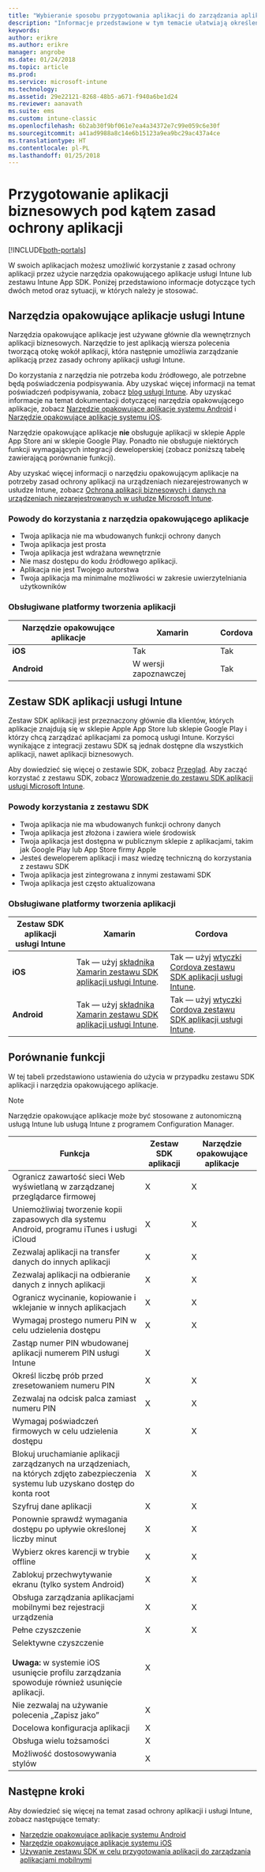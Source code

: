 ```yaml
---
title: "Wybieranie sposobu przygotowania aplikacji do zarządzania aplikacjami mobilnymi w usłudze Microsoft Intune"
description: "Informacje przedstawione w tym temacie ułatwiają określenie, kiedy należy używać narzędzia opakowującego aplikację i zestawu SDK aplikacji w celu umożliwienia niestandardowym aplikacjom biznesowym użycia zasad zarządzania aplikacjami mobilnymi."
keywords: 
author: erikre
ms.author: erikre
manager: angrobe
ms.date: 01/24/2018
ms.topic: article
ms.prod: 
ms.service: microsoft-intune
ms.technology: 
ms.assetid: 29e22121-8268-48b5-a671-f940a6be1d24
ms.reviewer: aanavath
ms.suite: ems
ms.custom: intune-classic
ms.openlocfilehash: 6b2ab30f9bf061e7ea4a34372e7c99e059c6e30f
ms.sourcegitcommit: a41ad9988a8c14e6b15123a9ea9bc29ac437a4ce
ms.translationtype: HT
ms.contentlocale: pl-PL
ms.lasthandoff: 01/25/2018
---
```

# <a name="prepare-line-of-business-apps-for-app-protection-policies"></a>Przygotowanie aplikacji biznesowych pod kątem zasad ochrony aplikacji

[!INCLUDE[both-portals](./includes/note-for-both-portals.md)]

W swoich aplikacjach możesz umożliwić korzystanie z zasad ochrony aplikacji przez użycie narzędzia opakowującego aplikacje usługi Intune lub zestawu Intune App SDK. Poniżej przedstawiono informacje dotyczące tych dwóch metod oraz sytuacji, w których należy je stosować.

## <a name="intune-app-wrapping-tool"></a>Narzędzia opakowujące aplikacje usługi Intune
Narzędzia opakowujące aplikacje jest używane głównie dla wewnętrznych aplikacji biznesowych. Narzędzie to jest aplikacją wiersza polecenia tworzącą otokę wokół aplikacji, która następnie umożliwia zarządzanie aplikacją przez zasady ochrony aplikacji usługi Intune.

Do korzystania z narzędzia nie potrzeba kodu źródłowego, ale potrzebne będą poświadczenia podpisywania. Aby uzyskać więcej informacji na temat poświadczeń podpisywania, zobacz [blog usługi Intune](https://blogs.technet.microsoft.com/enterprisemobility/2015/02/25/how-to-obtain-the-prerequisites-for-the-intune-app-wrapping-tool-for-ios/). Aby uzyskać informacje na temat dokumentacji dotyczącej narzędzia opakowującego aplikacje, zobacz [Narzędzie opakowujące aplikacje systemu Android](app-wrapper-prepare-android.md) i [Narzędzie opakowujące aplikacje systemu iOS](app-wrapper-prepare-ios.md).

Narzędzie opakowujące aplikacje **nie** obsługuje aplikacji w sklepie Apple App Store ani w sklepie Google Play. Ponadto nie obsługuje niektórych funkcji wymagających integracji deweloperskiej (zobacz poniższą tabelę zawierającą porównanie funkcji).


Aby uzyskać więcej informacji o narzędziu opakowującym aplikacje na potrzeby zasad ochrony aplikacji na urządzeniach niezarejestrowanych w usłudze Intune, zobacz [Ochrona aplikacji biznesowych i danych na urządzeniach niezarejestrowanych w usłudze Microsoft Intune](/intune-classic/deploy-use/protect-line-of-business-apps-and-data-on-devices-not-enrolled-in-microsoft-intune).

### <a name="reasons-to-use-the-app-wrapping-tool"></a>Powody do korzystania z narzędzia opakowującego aplikacje
* Twoja aplikacja nie ma wbudowanych funkcji ochrony danych
* Twoja aplikacja jest prosta
* Twoja aplikacja jest wdrażana wewnętrznie
* Nie masz dostępu do kodu źródłowego aplikacji.
* Aplikacja nie jest Twojego autorstwa
* Twoja aplikacja ma minimalne możliwości w zakresie uwierzytelniania użytkowników


### <a name="supported-app-development-platforms"></a>Obsługiwane platformy tworzenia aplikacji

|**Narzędzie opakowujące aplikacje** | **Xamarin** |**Cordova** |
|------|----|----|
|**iOS** |Tak|Tak|
|**Android**| W wersji zapoznawczej |Tak|

## <a name="intune-app-sdk"></a>Zestaw SDK aplikacji usługi Intune
Zestaw SDK aplikacji jest przeznaczony głównie dla klientów, których aplikacje znajdują się w sklepie Apple App Store lub sklepie Google Play i którzy chcą zarządzać aplikacjami za pomocą usługi Intune. Korzyści wynikające z integracji zestawu SDK są jednak dostępne dla wszystkich aplikacji, nawet aplikacji biznesowych.

Aby dowiedzieć się więcej o zestawie SDK, zobacz [Przegląd](app-sdk.md). Aby zacząć korzystać z zestawu SDK, zobacz [Wprowadzenie do zestawu SDK aplikacji usługi Microsoft Intune](app-sdk-get-started.md).

### <a name="reasons-to-use-the-sdk"></a>Powody korzystania z zestawu SDK
* Twoja aplikacja nie ma wbudowanych funkcji ochrony danych
* Twoja aplikacja jest złożona i zawiera wiele środowisk
* Twoja aplikacja jest dostępna w publicznym sklepie z aplikacjami, takim jak Google Play lub App Store firmy Apple
* Jesteś deweloperem aplikacji i masz wiedzę techniczną do korzystania z zestawu SDK
* Twoja aplikacja jest zintegrowana z innymi zestawami SDK
* Twoja aplikacja jest często aktualizowana

### <a name="supported-app-development-platforms"></a>Obsługiwane platformy tworzenia aplikacji

|**Zestaw SDK aplikacji usługi Intune** |**Xamarin** |**Cordova**
|------|----|----|
|**iOS**|Tak — użyj [składnika Xamarin zestawu SDK aplikacji usługi Intune](app-sdk-xamarin.md).|Tak — użyj [wtyczki Cordova zestawu SDK aplikacji usługi Intune](app-sdk-cordova.md).|
|**Android**| Tak — użyj [składnika Xamarin zestawu SDK aplikacji usługi Intune](app-sdk-xamarin.md).|Tak — użyj [wtyczki Cordova zestawu SDK aplikacji usługi Intune](app-sdk-cordova.md).|

## <a name="feature-comparison"></a>Porównanie funkcji
W tej tabeli przedstawiono ustawienia do użycia w przypadku zestawu SDK aplikacji i narzędzia opakowującego aplikacje.

> [!NOTE]
> Narzędzie opakowujące aplikacje może być stosowane z autonomiczną usługą Intune lub usługą Intune z programem Configuration Manager.

|Funkcja|Zestaw SDK aplikacji|Narzędzie opakowujące aplikacje|
|-----------|---------------------|-----------|
|Ogranicz zawartość sieci Web wyświetlaną w zarządzanej przeglądarce firmowej|X|X|
|Uniemożliwiaj tworzenie kopii zapasowych dla systemu Android, programu iTunes i usługi iCloud|X|X|
|Zezwalaj aplikacji na transfer danych do innych aplikacji|X|X|
|Zezwalaj aplikacji na odbieranie danych z innych aplikacji|X|X|
|Ogranicz wycinanie, kopiowanie i wklejanie w innych aplikacjach|X|X|
|Wymagaj prostego numeru PIN w celu udzielenia dostępu|X|X|
|Zastąp numer PIN wbudowanej aplikacji numerem PIN usługi Intune|X||
|Określ liczbę prób przed zresetowaniem numeru PIN|X|X|
|Zezwalaj na odcisk palca zamiast numeru PIN |X|X|
|Wymagaj poświadczeń firmowych w celu udzielenia dostępu|X|X|
|Blokuj uruchamianie aplikacji zarządzanych na urządzeniach, na których zdjęto zabezpieczenia systemu lub uzyskano dostęp do konta root|X|X|
|Szyfruj dane aplikacji|X|X|
|Ponownie sprawdź wymagania dostępu po upływie określonej liczby minut|X|X|
|Wybierz okres karencji w trybie offline|X|X|
|Zablokuj przechwytywanie ekranu (tylko system Android)|X|X|
|Obsługa zarządzania aplikacjami mobilnymi bez rejestracji urządzenia|X|X|
|Pełne czyszczenie|X|X|
|Selektywne czyszczenie <br></br>**Uwaga:** w systemie iOS usunięcie profilu zarządzania spowoduje również usunięcie aplikacji.|X||
|Nie zezwalaj na używanie polecenia „Zapisz jako” |X||
|Docelowa konfiguracja aplikacji |X||
|Obsługa wielu tożsamości|X||
|Możliwość dostosowywania stylów |X|||
## <a name="next-steps"></a>Następne kroki

Aby dowiedzieć się więcej na temat zasad ochrony aplikacji i usługi Intune, zobacz następujące tematy:

  -  [Narzędzie opakowujące aplikacje systemu Android](app-wrapper-prepare-android.md)</br>
  - [Narzędzie opakowujące aplikacje systemu iOS](app-wrapper-prepare-ios.md)</br>
  - [Używanie zestawu SDK w celu przygotowania aplikacji do zarządzania aplikacjami mobilnymi](/intune-classic/deploy-use/use-the-sdk-to-enable-apps-for-mobile-application-management)
